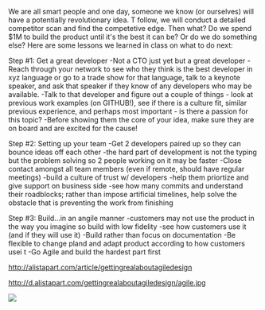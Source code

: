 We are all smart people and one day, someone we know (or ourselves) will have a potentially revolutionary idea. T follow, we will conduct
a detailed competitor scan and find the competetive edge. Then what? Do we spend $1M to build the product until it's the best it can
be? Or do we do something else? Here are some lessons we learned in class on what to do next: 

Step #1: Get a great developer 
-Not a CTO just yet but a great developer 
-Reach through your network to see who they think is the best developer in xyz language or go to a trade 
show for that language, talk to a keynote speaker, and ask that speaker if they know of any developers who may be available. 
-Talk to that developer and figure out a couple of things - look at previous work examples (on GITHUB!), see if there is a culture fit, 
similar previous experience, and perhaps most important - is there a passion for this topic? 
-Before showing them the core of your idea, make sure they are on board and are excited for the cause! 

Step #2: Setting up your team 
-Get 2 developers paired up so they can bounce ideas off each other 
-the hard part of development is not the typing but the problem solving so 2 people working on it may be faster 
-Close contact amongst all team members (even if remote, should have regular meetings) 
-build a culture of trust w/ developers 
-help them priortize and give support on business side 
-see how many commits and understand their roadblocks; rather than impose artificial timelines, help solve the obstacle that is 
preventing the work from finishing 

Step #3: Build...in an angile manner 
-customers may not use the product in the way you imagine so build with low fidelity 
-see how customers use it (and if they will use it) 
-Build rather than focus on documentation 
-Be flexible to change pland and adapt product according to how customers usei t 
-Go Agile and build the hardest part first 

http://alistapart.com/article/gettingrealaboutagiledesign 

http://d.alistapart.com/gettingrealaboutagiledesign/agile.jpg



![](http://d.alistapart.com/gettingrealaboutagiledesign/agile.jpg)

